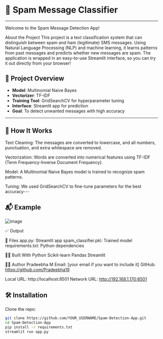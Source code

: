 # 📧 Spam Message Classifier
---
Welcome to the Spam Message Detection App! 

About the Project
This project is a text classification system that can distinguish between spam and ham (legitimate) SMS messages. Using Natural Language Processing (NLP) and machine learning, it learns patterns from past messages and predicts whether new messages are spam.
The application is wrapped in an easy-to-use Streamlit interface, so you can try it out directly from your browser!


## 📌 Project Overview

- **Model**: Multinomial Naive Bayes
- **Vectorizer**: TF-IDF
- **Training Tool**: GridSearchCV for hyperparameter tuning
- **Interface**: Streamlit app for prediction
- **Goal**: To detect unwanted messages with high accuracy

---

## 🧠 How It Works


Text Cleaning: The messages are converted to lowercase, and all numbers, punctuation, and extra whitespace are removed.

Vectorization: Words are converted into numerical features using TF-IDF (Term Frequency-Inverse Document Frequency).

Model: A Multinomial Naive Bayes model is trained to recognize spam patterns.

Tuning: We used GridSearchCV to fine-tune parameters for the best accuracy---

## 📬 Example
![image](https://github.com/user-attachments/assets/7891781c-1b26-4961-8d26-e6839b25f39b)

✅ Output

📁 Files
app.py: Streamlit app
spam_classifier.pkl: Trained model
requirements.txt: Python dependencies

👩‍💻 Built With
Python
Scikit-learn
Pandas
Streamlit

🙋‍♀️ Author
Pradeebha M
Email: [your email if you want to include it]
GitHub: https://github.com/Pradeebha19

Local URL: http://localhost:8501
Network URL: http://192.168.1.170:8501

## 🛠️ Installation
Clone the repo:
```bash
git clone https://github.com/YOUR_USERNAME/Spam-Detection-App.git
cd Spam-Detection-App
pip install -r requirements.txt
streamlit run app.py




